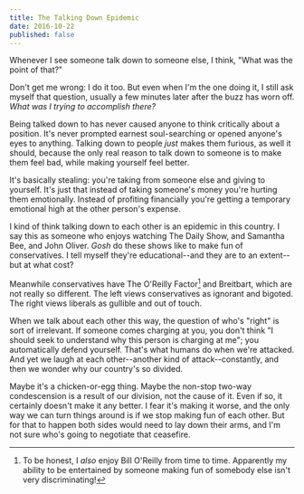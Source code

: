 ```yaml
---
title: The Talking Down Epidemic
date: 2016-10-22
published: false
---
```


Whenever I see someone talk down to someone else, I think, "What was the point of that?"

Don't get me wrong: I do it too. But even when I'm the one doing it, I still ask myself that question, usually a few minutes later after the buzz has worn off. *What was I trying to accomplish there?*

Being talked down to has never caused anyone to think critically about a position. It's never prompted earnest soul-searching or opened anyone's eyes to anything. Talking down to people *just* makes them furious, as well it should, because the only real reason to talk down to someone is to make them feel bad, while making yourself feel better.

It's basically stealing: you're taking from someone else and giving to yourself. It's just that instead of taking someone's money you're hurting them emotionally. Instead of profiting financially you're getting a temporary emotional high at the other person's expense.

I kind of think talking down to each other is an epidemic in this country. I say this as someone who enjoys watching The Daily Show, and Samantha Bee, and John Oliver. *Gosh* do these shows like to make fun of conservatives. I tell myself they're educational--and they are to an extent--but at what cost?

Meanwhile conservatives have The O'Reilly Factor[^oreilly] and Breitbart, which are not really so different. The left views conservatives as ignorant and bigoted. The right views liberals as gullible and out of touch.

When we talk about each other this way, the question of who's "right" is sort of irrelevant. If someone comes charging at you, you don't think "I should seek to understand why this person is charging at me"; you automatically defend yourself. That's what humans do when we're attacked. And yet we laugh at each other--another kind of attack--constantly, and then we wonder why our country's so divided.

Maybe it's a chicken-or-egg thing. Maybe the non-stop two-way condescension is a result of our division, not the cause of it. Even if so, it certainly doesn't make it any better. I fear it's making it worse, and the only way we can turn things around is if we stop making fun of each other. But for that to happen both sides would need to lay down their arms, and I'm not sure who's going to negotiate that ceasefire.

[^oreilly]: To be honest, I *also* enjoy Bill O'Reilly from time to time. Apparently my ability to be entertained by someone making fun of somebody else isn't very discriminating!
